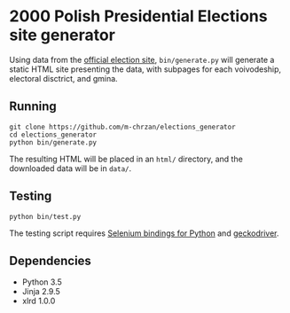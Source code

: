 # 2000 Polish Presidential Elections site generator

Using data from the [official election site](http://prezydent2000.pkw.gov.pl/wyniki.html),
`bin/generate.py` will generate a static HTML site presenting the data, with
subpages for each voivodeship, electoral disctrict, and gmina. 

## Running

    git clone https://github.com/m-chrzan/elections_generator
    cd elections_generator
    python bin/generate.py

The resulting HTML will be placed in an `html/` directory, and the downloaded
data will be in `data/`.

## Testing

    python bin/test.py

The testing script requires [Selenium bindings for Python](https://pypi.python.org/pypi/selenium)
and [geckodriver](https://github.com/mozilla/geckodriver).

## Dependencies

* Python 3.5
* Jinja 2.9.5
* xlrd 1.0.0
